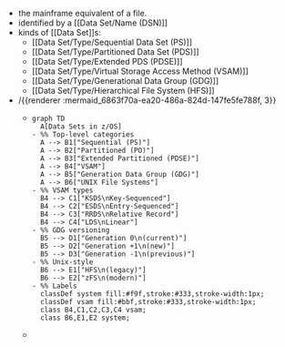 - the mainframe equivalent of a file.
- identified by a [[Data Set/Name (DSN)]]
- kinds of [[Data Set]]s:
	- [[Data Set/Type/Sequential Data Set (PS)]]
	- [[Data Set/Type/Partitioned Data Set (PDS)]]
	- [[Data Set/Type/Extended PDS (PDSE)]]
	- [[Data Set/Type/Virtual Storage Access Method (VSAM)]]
	- [[Data Set/Type/Generational Data Group (GDG)]]
	- [[Data Set/Type/Hierarchical File System (HFS)]]
- /{{renderer :mermaid_6863f70a-ea20-486a-824d-147fe5fe788f, 3}}
	- ```mermaid
	  graph TD
	    A[Data Sets in z/OS]
	  - %% Top-level categories
	    A --> B1["Sequential (PS)"]
	    A --> B2["Partitioned (PO)"]
	    A --> B3["Extended Partitioned (PDSE)"]
	    A --> B4["VSAM"]
	    A --> B5["Generation Data Group (GDG)"]
	    A --> B6["UNIX File Systems"]
	  - %% VSAM types
	    B4 --> C1["KSDS\nKey-Sequenced"]
	    B4 --> C2["ESDS\nEntry-Sequenced"]
	    B4 --> C3["RRDS\nRelative Record"]
	    B4 --> C4["LDS\nLinear"]
	  - %% GDG versioning
	    B5 --> D1["Generation 0\n(current)"]
	    B5 --> D2["Generation +1\n(new)"]
	    B5 --> D3["Generation -1\n(previous)"]
	  - %% Unix-style
	    B6 --> E1["HFS\n(legacy)"]
	    B6 --> E2["zFS\n(modern)"]
	  - %% Labels
	    classDef system fill:#f9f,stroke:#333,stroke-width:1px;
	    classDef vsam fill:#bbf,stroke:#333,stroke-width:1px;
	    class B4,C1,C2,C3,C4 vsam;
	    class B6,E1,E2 system;
	  ```
	- ```mermaid
	  ```